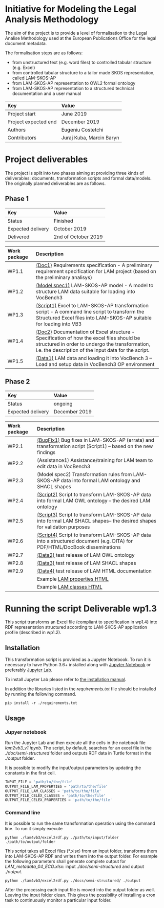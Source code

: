 # Initiative for Modeling the Legal Analysis Methodology


The aim of the project is to provide a level of formalisation to the Legal Analise Methodology used at the European Publications Office for the legal document metadata. 

The formalisation steps are as follows: 
- from unstructured text (e.g. word files) to controlled tabular structure (e.g. Excel)
- from controlled tabular structure to a tailor made SKOS representation, called LAM-SKOS-AP
- from LAM-SKOS-AP representation to OWL2 formal ontology
- from LAM-SKOS-AP representation to a structured technical documentation and a user manual

  
| Key | Value |
| :--- | :--- | 
| Project start| June 2019 |
| Project expected end| December 2019 |
| Authors | Eugeniu Costetchi |
| Contributors | Juraj Kuba, Marcin Baryn |
 
 
# Project deliverables 

The project is split into two phases aiming at providing three kinds of deliverables: documents, transformation scripts and formal data/models. The originally planned deliverables are as follows. 

## Phase 1
| Key | Value |
| :--- | :--- | 
| Status | Finished |
| Expected delivery | October 2019|
| Delivered | 2nd of October 2019|

| Work package | Description |
| :--- | :--- |
|  WP1.1 | [(Doc1)](deliverables/wp1-1-ontology-requirements/main.pdf) Requirements specification - A preliminary requirement specification for LAM project (based on the preliminary analisys) |
|  WP1.2 | [(Model spec1)](deliverables/wp1-2-lam-skos-ap/main.pdf) LAM-SKOS-AP model - A model to structure LAM data suitable for loading into VocBench3 |
|  WP1.3 | [(Script1)](lam4vb3/excel2rdf.py) Excel to LAM-SKOS-AP transformation script  - A command line script to transform the Structured Excel files into LAM-SKOS-AP suitable for loading into VB3 |
|  WP1.4 | [(Doc2)](deliverables/wp1-4-excel-structure/main.pdf) Documentation of Excel structure - Specification of how the excel files should be structured in order to undergo the transformation, i.e. the description of the input data for the script. |
|  WP1.5 | [(Data1)](data) LAM data and loading it into VocBench 3 – Load and setup data in VocBench3 OP environment |

## Phase 2
| Key | Value |
| :--- | :--- |
|Status| ongoing |
|Expected delivery | December 2019| 


| Work package  | Description |
| :--- | :--- |
|  WP2.1 | [(BugFix1)](https://github.com/eu-vocabularies/lam4vb3/issues?utf8=%E2%9C%93&q=is%3Aissue+is%3Aclosed) Bug fixes in LAM-SKOS-AP (errata) and transformation script (Script1) – based on the new findings |
|  WP2.2 | (Assistance1) Assistance/training for LAM team to edit data in VocBench3 |
|  WP2.3 | (Model spec2) Transformation rules from LAM-SKOS-AP data into formal LAM ontology and SHACL shapes |
|  WP2.4 | [(Script2)](deliverables/wp2-4-script-lam-skos-ap-2-owl) Script to transform LAM-SKOS-AP data into formal LAM OWL ontology  – the desired LAM ontology |
|  WP2.5 | [(Script3)](deliverables/wp2-5-script-lam-skos-ap-2-shacl) Script to transform LAM-SKOS-AP data into formal LAM SHACL shapes– the desired shapes for validation purposes |
|  WP2.6 | [(Script4)](lam2doc) Script to transform LAM-SKOS-AP data into a structured document (e.g. DITA) for PDF/HTML/DocBook disseminations |
|  WP2.7 | [(Data2)](deliverables/wp2-7-lam-ontology-data) test release of LAM OWL ontology |
|  WP2.8 | [(Data3)](deliverables/wp2-8-lam-shapes-data) test release of LAM SHACL shapes |
|  WP2.9 | [(Data4)](deliverables/wp2-9-lam-documentation-data) test release of LAM HTML documentation | 
|        | Example [LAM properties HTML](http://htmlpreview.github.io/?https://github.com/eu-vocabularies/lam4vb3/blob/master/deliverables/wp2-9-lam-documentation-data/lam_project_properties_v2/main.html)  |
|        | Example [LAM classes HTML](http://htmlpreview.github.io/?https://github.com/eu-vocabularies/lam4vb3/blob/master/deliverables/wp2-9-lam-documentation-data/lam_project_classes_v2/main.html) |


# Running the script Deliverable wp1.3  
  This script  transforms an Excel file (compliant to specification in wp1.4) into RDF representation structured according to LAM-SKOS-AP application profile (described in wp1.2). 

## Installation 

This transformation script is provided as a Jupyter Notebook. To run it is necessary to have Python 3.6+ installed along with [Jupyter Notebook](https://jupyter.org/install) or preferably [Jupyter Lab](https://jupyterlab.readthedocs.io/en/stable/getting_started/installation.html).

To install Jupyter Lab please refer to [the installation manual](https://jupyterlab.readthedocs.io/en/stable/getting_started/installation.html).  


In addition the libraries listed in the *requirements.txt* file should be installed by running the following command.  

```shell script
pip install -r ./requirements.txt
```

## Usage
 
### Jupyer notebook
Run the Jupyter Lab and then execute all the cells in the notebook file *lam2vb3_v1.ipynb*.
The script, by default, searches for an excel file in the *./doc/semi-structured* folder and outputs RDF data in Turtle format in the *./output* folder. 

It is possible to modify the input/output parameters by updating the constants in the first cell. 
```Python
INPUT_FILE = 'path/to/the/file'
OUTPUT_FILE_LAM_PROPERTIES = 'path/to/the/file' 
OUTPUT_FILE_LAM_CLASSES = 'path/to/the/file'
OUTPUT_FILE_CELEX_CLASSES = 'path/to/the/file'
OUTPUT_FILE_CELEX_PROPERTIES = 'path/to/the/file'
``` 

###  Command line
It is possible to run the same transformation operation using the command line. To run it simply execute

```shell script
python ./lam4vb3/excel2rdf.py ./path/to/input/folder ./path/to/output/folder
```

This script takes all Excel files (*.xlsx) from an input folder, transforms them into LAM-SKOS-AP RDF and writes them 
into the output folder.
For example the following parameters shall generate complete output for *LAM_metadata_04_ECO.xlsx*: input *./doc/semi-structured* and output  *./output*. 

```shell script
python ./lam4vb3/excel2rdf.py ./docs/semi-structured/ ./output
```

After the processing each input file is moved into the output folder as well. Leaving the input folder clean.
This gives the possibility of installing a cron task to continuously monitor a particular input folder. 


